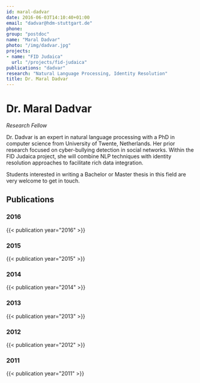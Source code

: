 ```yaml
---
id: maral-dadvar
date: 2016-06-03T14:10:40+01:00
email: "dadvar@hdm-stuttgart.de"
phone: 
group: "postdoc"
name: "Maral Dadvar"
photo: "/img/dadvar.jpg"
projects:
- name: "FID Judaica"
  url: "/projects/fid-judaica"
publications: "dadvar"
research: "Natural Language Processing, Identity Resolution"
title: Dr. Maral Dadvar
---
```


# Dr. Maral Dadvar

*Research Fellow*

Dr. Dadvar is an expert in natural language processing with a PhD in computer science from University of Twente, Netherlands. Her prior research focused on cyber-bullying detection in social networks. Within the FID Judaica project, she will combine NLP techniques with identity resolution approaches to facilitate rich data integration.

Students interested in writing a Bachelor or Master thesis in this field are very welcome to get in touch.

## Publications
### 2016
{{< publication year="2016" >}}
### 2015
{{< publication year="2015" >}}
### 2014
{{< publication year="2014" >}}
### 2013
{{< publication year="2013" >}}
### 2012
{{< publication year="2012" >}}
### 2011
{{< publication year="2011" >}}
